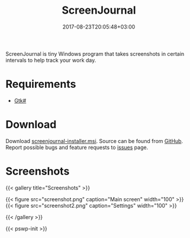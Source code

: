 ﻿---
title: "ScreenJournal"
description: "ScreenJournal is tiny Windows program that takes screenshots in certain intervals to help track your work day."
date: 2017-08-23T20:05:48+03:00
draft: false
categories: [projects]
tags: [projects]
---

ScreenJournal is tiny Windows program that takes screenshots in certain intervals to help track your work day.

# Requirements

* [Gtk#](http://www.go-mono.com/mono-downloads/download.html)

# Download

Download [screenjournal-installer.msi](https://dl.dropbox.com/u/2729284/screenjournal/screenjournal-installer.msi). Source can be found from [GitHub](https://github.com/raspi/screenjournal). Report possible bugs and feature requests to [issues](https://github.com/raspi/screenjournal/issues) page.

# Screenshots

{{< gallery title="Screenshots" >}}

{{< figure src="screenshot.png" caption="Main screen" width="100" >}}
{{< figure src="screenshot2.png" caption="Settings" width="100" >}}

{{< /gallery >}}

{{< pswp-init >}}
